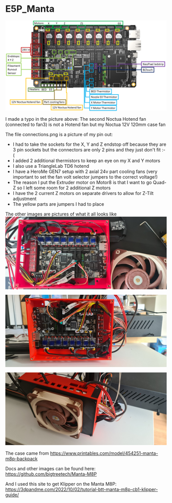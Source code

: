 # E5P_Manta

![connections.png](connections.png)

I made a typo in the picture above: The second Noctua Hotend fan (connected to fan3) is not a Hotend fan but my Noctua 12V 120mm case fan

The file connections.png is a picture of my pin out:
 * I had to take the sockets for the X, Y and Z endstop off because they are 3 pin sockets but the connectors are only 2 pins and they just don't fit :-(
 * I added 2 additional thermistors to keep an eye on my X and Y motors
 * I also use a TriangleLab TD6 hotend 
 * I have a HeroMe GEN7 setup with 2 axial 24v part cooling fans (very important to set the fan volt selector jumpers to the correct voltage!)
 * The reason I put the Extruder motor on Motor8 is that I want to go Quad-Z so I left some room for 2 additional Z motors
 * I have the 2 current Z motors on separate drivers to allow for Z-Tilt adjustment
 * The yellow parts are jumpers I had to place

The other images are pictures of what it all looks like
![20230506_092357.jpg](20230506_092357_rot.jpg)

![20230506_095101.jpg](20230506_095101.jpg)

![20230506_095725.jpg](20230506_095725.jpg)

The case came from https://www.printables.com/model/454251-manta-m8p-backpack

Docs and other images can be found here: https://github.com/bigtreetech/Manta-M8P

And I used this site to get Klipper on the Manta M8P: https://3dpandme.com/2022/10/02/tutorial-btt-manta-m8p-cb1-klipper-guide/
